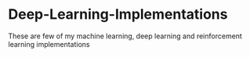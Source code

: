 # Deep-Learning-Implementations
These are few of my machine learning, deep learning and reinforcement learning implementations
